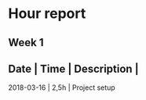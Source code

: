 # Hour report

## Week 1

Date       | Time | Description |
---------------------------------
2018-03-16 | 2,5h | Project setup

